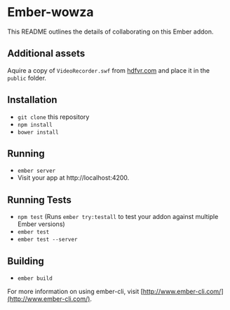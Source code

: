 # Ember-wowza

This README outlines the details of collaborating on this Ember addon.


## Additional assets
Aquire a copy of `VideoRecorder.swf` from [hdfvr.com](https://hdfvr.com/) and place it in the `public` folder.

## Installation

* `git clone` this repository
* `npm install`
* `bower install`

## Running

* `ember server`
* Visit your app at http://localhost:4200.

## Running Tests

* `npm test` (Runs `ember try:testall` to test your addon against multiple Ember versions)
* `ember test`
* `ember test --server`

## Building

* `ember build`

For more information on using ember-cli, visit [http://www.ember-cli.com/](http://www.ember-cli.com/).
